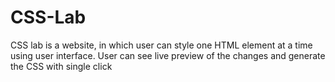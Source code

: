 # CSS-Lab

CSS lab is a website, in which user can style one HTML element at a time using user interface. User can see live preview of the changes and generate the CSS with single click
